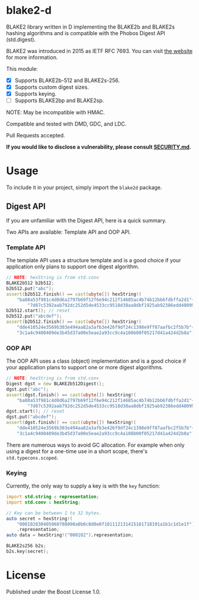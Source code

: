 # blake2-d

BLAKE2 library written in D implementing the BLAKE2b and BLAKE2s hashing
algorithms and is compatible with the Phobos Digest API (std.digest).

BLAKE2 was introduced in 2015 as IETF RFC 7693. You can visit
[the website](https://www.blake2.net/) for more information.

This module:

- [x] Supports BLAKE2b-512 and BLAKE2s-256.
- [x] Supports custom digest sizes.
- [x] Supports keying.
- [ ] Supports BLAKE2bp and BLAKE2sp.

NOTE: May be incompatible with HMAC.

Compatible and tested with DMD, GDC, and LDC.

Pull Requests accepted.

**If you would like to disclose a vulnerability, please consult [SECURITY.md](../master/.github/SECURITY.md).**

# Usage

To include it in your project, simply import the `blake2d` package.

## Digest API

If you are unfamiliar with the Digest API, here is a quick summary.

Two APIs are available: Template API and OOP API.

### Template API

The template API uses a structure template and is a good choice if your
application only plans to support one digest algorithm.

```d
// NOTE: hexString is from std.conv
BLAKE2b512 b2b512;
b2b512.put("abc");
assert(b2b512.finish() == cast(ubyte[]) hexString!(
	"ba80a53f981c4d0d6a2797b69f12f6e94c212f14685ac4b74b12bb6fdbffa2d1"~
        "7d87c5392aab792dc252d5de4533cc9518d38aa8dbf1925ab92386edd4009923"));
b2b512.start(); // reset
b2b512.put("abcdef");
assert(b2b512.finish() == cast(ubyte[]) hexString!(
	"dde410524e3569b303e494aa82a3afb3e426f9df24c1398e9ff87aafbc2f5b7b"~
	"3c1a4c9400409de3b45d37a00e5eae2a93cc9c4a108b00f05217d41a424d2b8a"));
```

### OOP API

The OOP API uses a class (object) implementation and is a good choice if
your application plans to support one or more digest algorithms.

```d
// NOTE: hexString is from std.conv
Digest dgst = new BLAKE2b512Digest();
dgst.put("abc");
assert(dgst.finish() == cast(ubyte[]) hexString!(
	"ba80a53f981c4d0d6a2797b69f12f6e94c212f14685ac4b74b12bb6fdbffa2d1"~
        "7d87c5392aab792dc252d5de4533cc9518d38aa8dbf1925ab92386edd4009923"));
dgst.start(); // reset
dgst.put("abcdef");
assert(dgst.finish() == cast(ubyte[]) hexString!(
	"dde410524e3569b303e494aa82a3afb3e426f9df24c1398e9ff87aafbc2f5b7b"~
	"3c1a4c9400409de3b45d37a00e5eae2a93cc9c4a108b00f05217d41a424d2b8a"));
```

There are numerous ways to avoid GC allocation. For example when only using a
digest for a one-time use in a short scope, there's `std.typecons.scoped`.

### Keying

Currently, the only way to supply a key is with the `key` function:

```d
import std.string : representation;
import std.conv : hexString;

// Key can be between 1 to 32 bytes.
auto secret = hexString!(
    "000102030405060708090a0b0c0d0e0f101112131415161718191a1b1c1d1e1f")
    .representation;
auto data = hexString!("000102").representation;

BLAKE2s256 b2s;
b2s.key(secret);
```

# License

Published under the Boost License 1.0.